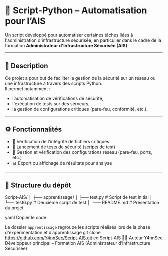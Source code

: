 # 🐍 Script-Python – Automatisation pour l’AIS

Un script développé pour automatiser certaines tâches liées à l'administration d'infrastructure sécurisée, en particulier dans le cadre de la formation **Administrateur d'Infrastructure Sécurisée (AIS)**.

---

## 📝 Description

Ce projet a pour but de faciliter la gestion de la sécurité sur un réseau ou une infrastructure à travers des scripts Python.  
Il permet notamment :

- l’automatisation de vérifications de sécurité,
- l'exécution de tests sur des serveurs,
- la gestion de configurations critiques (pare-feu, conformité, etc.).

---

## ⚙️ Fonctionnalités

- 🔐 Vérification de l'intégrité de fichiers critiques  
- 🧪 Lancement de tests de sécurité (scripts de test)  
- 🔧 Gestion et vérification des configurations réseau (pare-feu, ports, etc.)  
- 📊 Export ou affichage de résultats pour analyse

---

## 📁 Structure du dépôt

Script-AIS/ │ ├── apprentissage/ │ ├── test.py # Script de test initial │ └── test6.py # Deuxième script de test │ └── README.md # Présentation du projet

yaml
Copier le code

Le dossier `apprentissage` regroupe les scripts réalisés lors de la phase d'expérimentation et d’apprentissage
git clone https://github.com/Y4nnSec/Script-AIS.git
cd Script-AIS
👨‍💻 Auteur
Y4nnSec
Développeur principal – Formation AIS (Administrateur d’Infrastructure Sécurisée)
